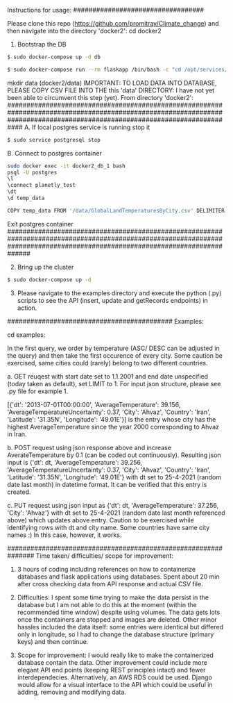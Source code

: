 Instructions for usage:
##################################

Please clone this repo (https://github.com/promitray/Climate_change) and then navigate into the directory 'docker2': cd docker2

1. Bootstrap the DB
```bash
$ sudo docker-compose up -d db

$ sudo docker-compose run --rm flaskapp /bin/bash -c "cd /opt/services/flaskapp/src && python -c  'import database; database.init_db()'"
```

  mkdir data (docker2/data)  IMPORTANT: TO LOAD DATA INTO DATABASE, PLEASE COPY CSV FILE INTO THE this 'data' DIRECTORY: I have not yet been able to circumvent this step (yet).
  From directory 'docker2':
############################################################################################################################################################################
A. If local postgres service is running stop it
```bash
$ sudo service postgresql stop
```
B. Connect to postgres container
```bash
sudo docker exec -it docker2_db_1 bash
psql -U postgres
\l
\connect planetly_test
\dt
\d temp_data

COPY temp_data FROM '/data/GlobalLandTemperaturesByCity.csv' DELIMITER ',' CSV HEADER;

```
Exit postgres container
##############################################################################################################################################################################

2. Bring up the cluster
```bash
$ sudo docker-compose up -d
```

3. Please navigate to the examples directory and execute the python (.py) scripts to see the API (insert, update and getRecords endpoints) in action.

###########################################
Examples:

cd examples:

In the first query, we order by temperature (ASC/ DESC can be adjusted in the query) and then take the first occurence of every city. Some caution be exercised, same cities could (rarely) belong to two different countries.

a. GET reuqest with start date set to 1.1.2001 and end date unspecified (today taken as default), set LIMIT to 1. For input json structure, please see .py file for example 1. 

[{'dt': '2013-07-01T00:00:00', 'AverageTemperature': 39.156, 'AverageTemperatureUncertainty': 0.37, 'City': 'Ahvaz', 'Country': 'Iran', 'Latitude': '31.35N', 'Longitude': '49.01E'}] is the entry whose city has the highest AverageTemperature since the year 2000 corresponding to Ahvaz in Iran.

b. POST request using json response above and increase AverateTemperature by 0.1 (can be coded out continuously). Resulting json input is {'dt': dt, 'AverageTemperature': 39.256, 'AverageTemperatureUncertainty': 0.37, 'City': 'Ahvaz', 'Country': 'Iran', 'Latitude': '31.35N', 'Longitude': '49.01E'} with dt set to 25-4-2021 (random date last month) in datetime format. It can be verified that this entry is created. 

c. PUT request using json input as {'dt': dt, 'AverageTemperature': 37.256, 'City': 'Ahvaz'} with dt set to 25-4-2021 (random date last month referenced above) which updates above entry. Caution to be exercised while identifying rows with dt and city name. Some countries have same city names :) In this case, however, it works.

###############################################################
Time taken/ difficulties/ scope for improvement:

1. 3 hours of coding including references on how to containerize databases and flask applications using databases. Spent about 20 min after cross checking data from API response and actual CSV file.

2. Difficulties: I spent some time trying to make the data persist in the database but I am not able to do this at the moment (within the recommended time window) despite using volumes. The data gets lots once the containers are stopped and images are deleted. Other minor hassles included the data itself: some entries were identical but differed only in longitude, so I had to change the database structure (primary keys) and then continue.

3. Scope for improvement: I would really like to make the containerized database contain the data. Other improvement could include more elegant API end points (keeping REST principles intact) and fewer interdependecies. Alternatively, an AWS RDS could be used. Django would allow for a visual interface to the API which could be useful in adding, removing and modifying data. 


